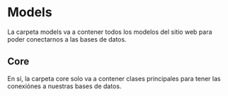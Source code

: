 # Models
La carpeta models va a contener todos los modelos del sitio web para poder conectarnos a las bases de datos.
## Core
En sí, la carpeta core solo va a contener clases principales para tener las conexiónes a nuestras bases de datos.